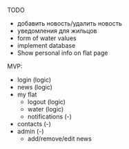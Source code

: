 TODO
* добавить новость/удалить новость
* уведомления для жильцов
* form of water values
* implement database
* Show personal info on flat page


MVP:
* login (logic)
* news  (logic)
* my flat
  * logout (logic)
  * water (logic)
  * notifications (-)
* contacts (-)
* admin (-)
  * add/remove/edit news